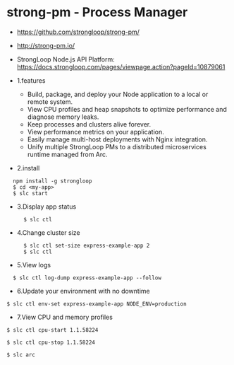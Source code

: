 # strong-pm - Process Manager

* https://github.com/strongloop/strong-pm/
* http://strong-pm.io/
* StrongLoop Node.js API Platform: https://docs.strongloop.com/pages/viewpage.action?pageId=10879061

* 1.features
  - Build, package, and deploy your Node application to a local or remote system.
  - View CPU profiles and heap snapshots to optimize performance and diagnose memory leaks.
  - Keep processes and clusters alive forever.
  - View performance metrics on your application.
  - Easily manage multi-host deployments with Nginx integration.
  - Unify multiple StrongLoop PMs to a distributed microservices runtime managed from Arc.

* 2.install

```
  npm install -g strongloop
  $ cd <my-app>
  $ slc start
```
* 3.Display app status
  ```
    $ slc ctl
  ```
  
* 4.Change cluster size
  ```
    $ slc ctl set-size express-example-app 2
    $ slc ctl
  ```
* 5.View logs

```
  $ slc ctl log-dump express-example-app --follow
```
* 6.Update your environment with no downtime

```
$ slc ctl env-set express-example-app NODE_ENV=production
```

* 7.View CPU and memory profiles
```
$ slc ctl cpu-start 1.1.58224

$ slc ctl cpu-stop 1.1.58224

$ slc arc

```
